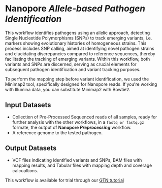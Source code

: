 # Nanopore _Allele-based Pathogen Identification_

This workflow identifies pathogens using an allelic approach, detecting Single Nucleotide Polymorphisms (SNPs) to track emerging variants, i.e. markers showing evolutionary histories of homogeneous strains. This process includes SNP calling, aimed at identifying novel pathogen strains and elucidating discrepancies compared to reference sequences, thereby facilitating the tracking of emerging variants. Within this workflow, both variants and SNPs are discerned, serving as crucial elements for subsequent pathogen identification and variant tracking purposes.

To perform the mapping step before variant identification, we used the Minimap2 tool, specifically designed for Nanopore reads. If you're working with Illumina data, you can substitute Minimap2 with Bowtie2.

## Input Datasets
- Collection of Pre-Processed Sequenced reads of all samples, ready for further analysis with the other workflows, in a `fastq or fastq.gz` formate, the output of **Nanopore _Preprocessing_** workflow.
- A reference genome to the tested pathogen.

## Output Datasets
- VCF files indicating identified variants and SNPs, BAM files with mapping results, and Tabular files with mapping depth and coverage calcualtions. 

This workflow is available for trial through our [GTN tutorial](https://training.galaxyproject.org/training-material/topics/microbiome/tutorials/pathogen-detection-from-nanopore-foodborne-data/tutorial.html)
